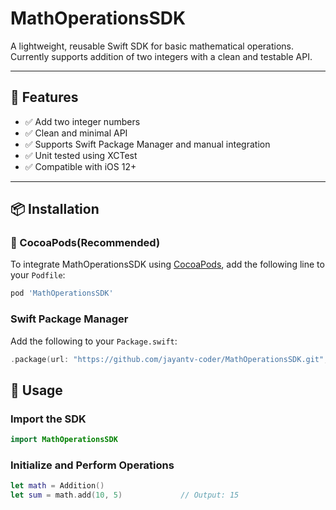 
# MathOperationsSDK

A lightweight, reusable Swift SDK for basic mathematical operations. Currently supports addition of two integers with a clean and testable API.

---

## 🚀 Features

- ✅ Add two integer numbers
- ✅ Clean and minimal API
- ✅ Supports Swift Package Manager and manual integration
- ✅ Unit tested using XCTest
- ✅ Compatible with iOS 12+

---

## 📦 Installation

### 🍫 CocoaPods(Recommended)

To integrate MathOperationsSDK using [CocoaPods](https://cocoapods.org), add the following line to your `Podfile`:

```ruby
pod 'MathOperationsSDK'
 ```

### Swift Package Manager

Add the following to your `Package.swift`:

```swift
.package(url: "https://github.com/jayantv-coder/MathOperationsSDK.git", from: "1.0.0")
 ```

## 🚀 Usage
### Import the SDK
```swift
import MathOperationsSDK
 ```
### Initialize and Perform Operations
```swift
let math = Addition()
let sum = math.add(10, 5)             // Output: 15
 ```
